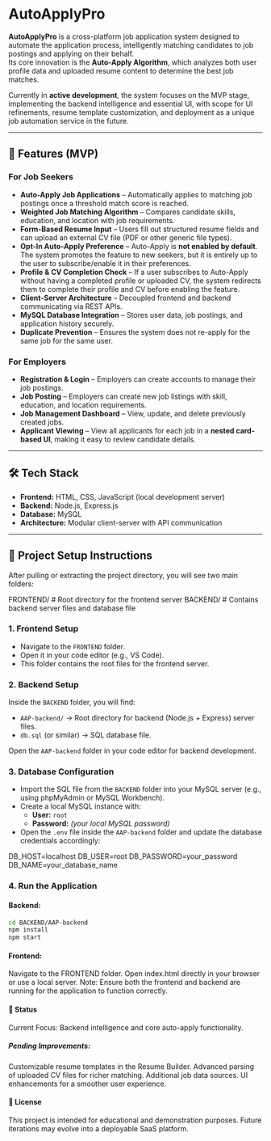 # AutoApplyPro

**AutoApplyPro** is a cross-platform job application system designed to automate the application process, intelligently matching candidates to job postings and applying on their behalf.  
Its core innovation is the **Auto-Apply Algorithm**, which analyzes both user profile data and uploaded resume content to determine the best job matches.

Currently in **active development**, the system focuses on the MVP stage, implementing the backend intelligence and essential UI, with scope for UI refinements, resume template customization, and deployment as a unique job automation service in the future.

---

## 🚀 Features (MVP)

### **For Job Seekers**
- **Auto-Apply Job Applications** – Automatically applies to matching job postings once a threshold match score is reached.
- **Weighted Job Matching Algorithm** – Compares candidate skills, education, and location with job requirements.
- **Form-Based Resume Input** – Users fill out structured resume fields and can upload an external CV file (PDF or other generic file types).
- **Opt-In Auto-Apply Preference** – Auto-Apply is **not enabled by default**. The system promotes the feature to new seekers, but it is entirely up to the user to subscribe/enable it in their preferences.
- **Profile & CV Completion Check** – If a user subscribes to Auto-Apply without having a completed profile or uploaded CV, the system redirects them to complete their profile and CV before enabling the feature.
- **Client-Server Architecture** – Decoupled frontend and backend communicating via REST APIs.
- **MySQL Database Integration** – Stores user data, job postings, and application history securely.
- **Duplicate Prevention** – Ensures the system does not re-apply for the same job for the same user.


### **For Employers**
- **Registration & Login** – Employers can create accounts to manage their job postings.
- **Job Posting** – Employers can create new job listings with skill, education, and location requirements.
- **Job Management Dashboard** – View, update, and delete previously created jobs.
- **Applicant Viewing** – View all applicants for each job in a **nested card-based UI**, making it easy to review candidate details.

---


## 🛠 Tech Stack

- **Frontend:** HTML, CSS, JavaScript (local development server)
- **Backend:** Node.js, Express.js
- **Database:** MySQL
- **Architecture:** Modular client-server with API communication

---

## 📂 Project Setup Instructions

After pulling or extracting the project directory, you will see two main folders:

FRONTEND/ # Root directory for the frontend server
BACKEND/ # Contains backend server files and database file


### 1. Frontend Setup
- Navigate to the `FRONTEND` folder.
- Open it in your code editor (e.g., VS Code).
- This folder contains the root files for the frontend server.

### 2. Backend Setup
Inside the `BACKEND` folder, you will find:
- `AAP-backend/` → Root directory for backend (Node.js + Express) server files.
- `db.sql` (or similar) → SQL database file.

Open the `AAP-backend` folder in your code editor for backend development.

### 3. Database Configuration
- Import the SQL file from the `BACKEND` folder into your MySQL server (e.g., using phpMyAdmin or MySQL Workbench).
- Create a local MySQL instance with:
  - **User:** `root`
  - **Password:** *(your local MySQL password)*
- Open the `.env` file inside the `AAP-backend` folder and update the database credentials accordingly:

DB_HOST=localhost
DB_USER=root
DB_PASSWORD=your_password
DB_NAME=your_database_name



### 4. Run the Application

#### Backend:
```bash
cd BACKEND/AAP-backend
npm install
npm start
```


#### Frontend:
Navigate to the FRONTEND folder.
Open index.html directly in your browser or use a local server.
Note: Ensure both the frontend and backend are running for the application to function correctly.



#### 📌 Status
Current Focus: Backend intelligence and core auto-apply functionality.

##### Pending Improvements:
Customizable resume templates in the Resume Builder.
Advanced parsing of uploaded CV files for richer matching.
Additional job data sources.
UI enhancements for a smoother user experience.



#### 📝 License
This project is intended for educational and demonstration purposes.
Future iterations may evolve into a deployable SaaS platform.
